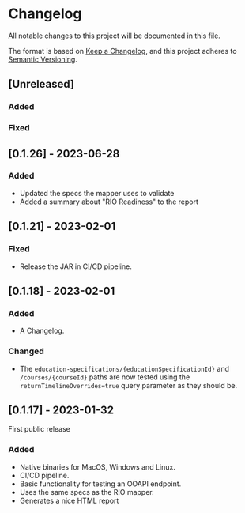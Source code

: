 # Changelog

All notable changes to this project will be documented in this file.

The format is based on [Keep a Changelog](https://keepachangelog.com/en/1.0.0/),
and this project adheres to [Semantic Versioning](https://semver.org/spec/v2.0.0.html).

## [Unreleased]

### Added 

### Fixed

## [0.1.26] - 2023-06-28

### Added
- Updated the specs the mapper uses to validate
- Added a summary about "RIO Readiness" to the report

## [0.1.21] - 2023-02-01

### Fixed
- Release the JAR in CI/CD pipeline.

## [0.1.18] - 2023-02-01

### Added
- A Changelog.

### Changed

- The `education-specifications/{educationSpecificationId}` and `/courses/{courseId}` paths are now tested using the `returnTimelineOverrides=true` query parameter as they should be.

## [0.1.17] - 2023-01-32

First public release

### Added

- Native binaries for MacOS, Windows and Linux.
- CI/CD pipeline.
- Basic functionality for testing an OOAPI endpoint.
- Uses the same specs as the RIO mapper.
- Generates a nice HTML report
